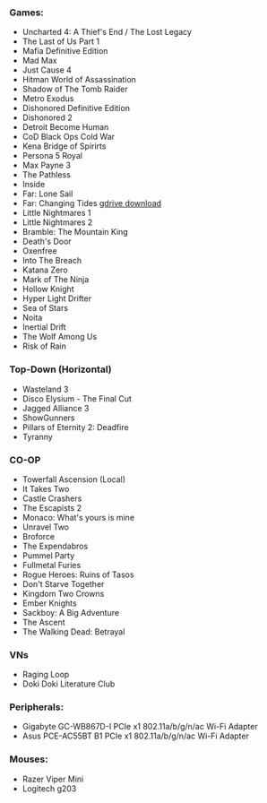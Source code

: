 ### Games:
- Uncharted 4: A Thief's End / The Lost Legacy
- The Last of Us Part 1
- Mafia Definitive Edition
- Mad Max
- Just Cause 4
- Hitman World of Assassination
- Shadow of The Tomb Raider
- Metro Exodus
- Dishonored Definitive Edition
- Dishonored 2
- Detroit Become Human
- CoD Black Ops Cold War
- Kena Bridge of Spirirts
- Persona 5 Royal
- Max Payne 3
- The Pathless
- Inside
- Far: Lone Sail
- Far: Changing Tides [gdrive download](https://drive.google.com/file/d/1_JfMKmn10j4tucgHYUIirgGmkvIhVZp1/view?usp=sharing)
- Little Nightmares 1
- Little Nightmares 2
- Bramble: The Mountain King
- Death's Door
- Oxenfree
- Into The Breach
- Katana Zero
- Mark of The Ninja
- Hollow Knight
- Hyper Light Drifter
- Sea of Stars
- Noita
- Inertial Drift
- The Wolf Among Us
- Risk of Rain

### Top-Down (Horizontal)
- Wasteland 3
- Disco Elysium - The Final Cut
- Jagged Alliance 3
- ShowGunners
- Pillars of Eternity 2: Deadfire
- Tyranny

### CO-OP
- Towerfall Ascension (Local)
- It Takes Two
- Castle Crashers
- The Escapists 2
- Monaco: What's yours is mine
- Unravel Two
- Broforce
- The Expendabros
- Pummel Party
- Fullmetal Furies
- Rogue Heroes: Ruins of Tasos
- Don't Starve Together
- Kingdom Two Crowns
- Ember Knights
- Sackboy: A Big Adventure
- The Ascent
- The Walking Dead: Betrayal


###  VNs
- Raging Loop
- Doki Doki Literature Club


### Peripherals:
- Gigabyte GC-WB867D-I PCIe x1 802.11a/b/g/n/ac Wi-Fi Adapter
- Asus PCE-AC55BT B1 PCIe x1 802.11a/b/g/n/ac Wi-Fi Adapter

### Mouses:
- Razer Viper Mini
- Logitech g203



